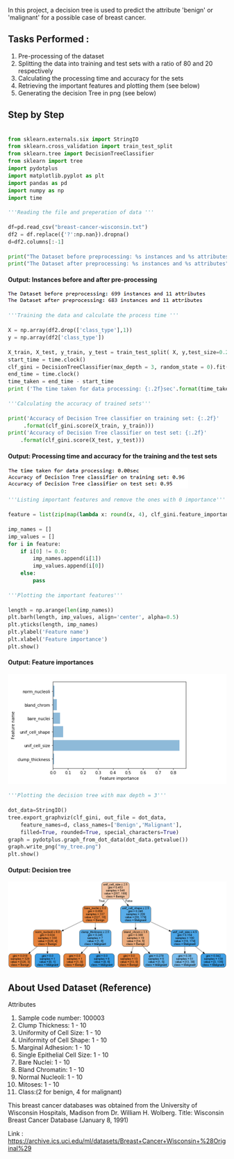 In this project, a decision tree is used to predict the attribute 'benign' or 'malignant' for a possible case of breast cancer.

## Tasks Performed :
1. Pre-processing of the dataset
2. Splitting the data into training and test sets with a ratio of 80 and 20 respectively
3. Calculating the processing time and accuracy for the sets 
4. Retrieving the important features and plotting them (see below)
5. Generating the decision Tree in png (see below)

## Step by Step

```python

from sklearn.externals.six import StringIO  
from sklearn.cross_validation import train_test_split
from sklearn.tree import DecisionTreeClassifier
from sklearn import tree
import pydotplus
import matplotlib.pyplot as plt
import pandas as pd
import numpy as np
import time

'''Reading the file and preperation of data '''

df=pd.read_csv("breast-cancer-wisconsin.txt")
df2 = df.replace({'?':np.nan}).dropna()
d=df2.columns[:-1]

print("The Dataset before preprocessing: %s instances and %s attributes"% (df.shape[0],df.shape[1]))
print("The Dataset after preprocessing: %s instances and %s attributes"% (df2.shape[0],df2.shape[1]))
```

#### Output: Instances before and after pre-processing
![png](images/instances.PNG)

```python
'''Training the data and calculate the process time '''

X = np.array(df2.drop(['class_type'],1))
y = np.array(df2['class_type'])

X_train, X_test, y_train, y_test = train_test_split( X, y,test_size=0.2,random_state = 0)
start_time = time.clock()
clf_gini = DecisionTreeClassifier(max_depth = 3, random_state = 0).fit(X_train, y_train)
end_time = time.clock()
time_taken = end_time - start_time
print ('The time taken for data processing: {:.2f}sec'.format(time_taken))

'''Calculating the accuracy of trained sets'''

print('Accuracy of Decision Tree classifier on training set: {:.2f}'
     .format(clf_gini.score(X_train, y_train)))
print('Accuracy of Decision Tree classifier on test set: {:.2f}'
    .format(clf_gini.score(X_test, y_test))) 
```

#### Output: Processing time and accuracy for the training and the test sets
![png](images/accuracy.PNG)

```python
'''Listing important features and remove the ones with 0 importance'''

feature = list(zip(map(lambda x: round(x, 4), clf_gini.feature_importances_), d))

imp_names = []
imp_values = []
for i in feature:
    if i[0] != 0.0:
        imp_names.append(i[1])
        imp_values.append(i[0])
    else:
        pass    

'''Plotting the important features''' 
       
length = np.arange(len(imp_names))
plt.barh(length, imp_values, align='center', alpha=0.5)
plt.yticks(length, imp_names)
plt.ylabel('Feature name')
plt.xlabel('Feature importance')
plt.show()
```

#### Output: Feature importances
![png](images/feature_plot.PNG)

```python
'''Plotting the decision tree with max depth = 3'''

dot_data=StringIO()
tree.export_graphviz(clf_gini, out_file = dot_data, 
    feature_names=d, class_names=['Benign','Malignant'], 
    filled=True, rounded=True, special_characters=True) 
graph = pydotplus.graph_from_dot_data(dot_data.getvalue())
graph.write_png("my_tree.png")
plt.show()
```

#### Output: Decision tree
![png](images/my_tree.png)

## About Used Dataset (Reference)

Attributes  
1. Sample code number:            100003
2. Clump Thickness:               1 - 10
3. Uniformity of Cell Size:       1 - 10
4. Uniformity of Cell Shape:      1 - 10
5. Marginal Adhesion:             1 - 10
6. Single Epithelial Cell Size:   1 - 10
7. Bare Nuclei:                   1 - 10
8. Bland Chromatin:               1 - 10
9. Normal Nucleoli:               1 - 10
10. Mitoses:                       1 - 10
11. Class:(2 for benign, 4 for malignant)

This breast cancer databases was obtained from the University of Wisconsin Hospitals, Madison from Dr. William H. Wolberg. Title: Wisconsin Breast Cancer Database (January 8, 1991)
   
Link : https://archive.ics.uci.edu/ml/datasets/Breast+Cancer+Wisconsin+%28Original%29
   
